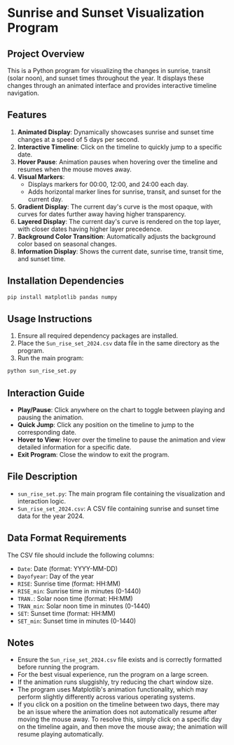 # Sunrise and Sunset Visualization Program

## Project Overview
This is a Python program for visualizing the changes in sunrise, transit (solar noon), and sunset times throughout the year. It displays these changes through an animated interface and provides interactive timeline navigation.

## Features

1. **Animated Display**: Dynamically showcases sunrise and sunset time changes at a speed of 5 days per second.
2. **Interactive Timeline**: Click on the timeline to quickly jump to a specific date.
3. **Hover Pause**: Animation pauses when hovering over the timeline and resumes when the mouse moves away.
4. **Visual Markers**:
   - Displays markers for 00:00, 12:00, and 24:00 each day.
   - Adds horizontal marker lines for sunrise, transit, and sunset for the current day.
5. **Gradient Display**: The current day's curve is the most opaque, with curves for dates further away having higher transparency.
6. **Layered Display**: The current day's curve is rendered on the top layer, with closer dates having higher layer precedence.
7. **Background Color Transition**: Automatically adjusts the background color based on seasonal changes.
8. **Information Display**: Shows the current date, sunrise time, transit time, and sunset time.

## Installation Dependencies

```bash
pip install matplotlib pandas numpy
```

## Usage Instructions

1. Ensure all required dependency packages are installed.
2. Place the `Sun_rise_set_2024.csv` data file in the same directory as the program.
3. Run the main program:

```bash
python sun_rise_set.py
```

## Interaction Guide

- **Play/Pause**: Click anywhere on the chart to toggle between playing and pausing the animation.
- **Quick Jump**: Click any position on the timeline to jump to the corresponding date.
- **Hover to View**: Hover over the timeline to pause the animation and view detailed information for a specific date.
- **Exit Program**: Close the window to exit the program.

## File Description

- `sun_rise_set.py`: The main program file containing the visualization and interaction logic.
- `Sun_rise_set_2024.csv`: A CSV file containing sunrise and sunset time data for the year 2024.

## Data Format Requirements

The CSV file should include the following columns:
- `Date`: Date (format: YYYY-MM-DD)
- `Dayofyear`: Day of the year
- `RISE`: Sunrise time (format: HH:MM)
- `RISE_min`: Sunrise time in minutes (0-1440)
- `TRAN.`: Solar noon time (format: HH:MM)
- `TRAN_min`: Solar noon time in minutes (0-1440)
- `SET`: Sunset time (format: HH:MM)
- `SET_min`: Sunset time in minutes (0-1440)

## Notes

- Ensure the `Sun_rise_set_2024.csv` file exists and is correctly formatted before running the program.
- For the best visual experience, run the program on a large screen.
- If the animation runs sluggishly, try reducing the chart window size.
- The program uses Matplotlib's animation functionality, which may perform slightly differently across various operating systems.
- If you click on a position on the timeline between two days, there may be an issue where the animation does not automatically resume after moving the mouse away. To resolve this, simply click on a specific day on the timeline again, and then move the mouse away; the animation will resume playing automatically.